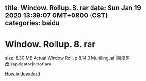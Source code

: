 
title: Window. Rollup. 8. rar
date: Sun Jan 19 2020 13:39:07 GMT+0800 (CST)    
categories: baidu
---

# Window. Rollup. 8. rar
size: 8.30 MB
 Actual Window Rollup 8.14.3 Multilingual |百度网盘|rapidgator|nitroflare
 

[How to download](https://bpcam.bemobtrk.com/go/2ceec3aa-1ca2-46d6-b9ff-aaa5c184517c?jno=3029)